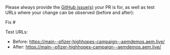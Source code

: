 Please always provide the [GitHub issue(s)](../issues) your PR is for, as well as test URLs where your change can be observed (before and after):

Fix #<gh-issue-id>

Test URLs:
- Before: https://main--pfizer-highhopes-campaign--aemdemos.aem.live/
- After: https://main--pfizer-highhopes-campaign--aemdemos.aem.live/
